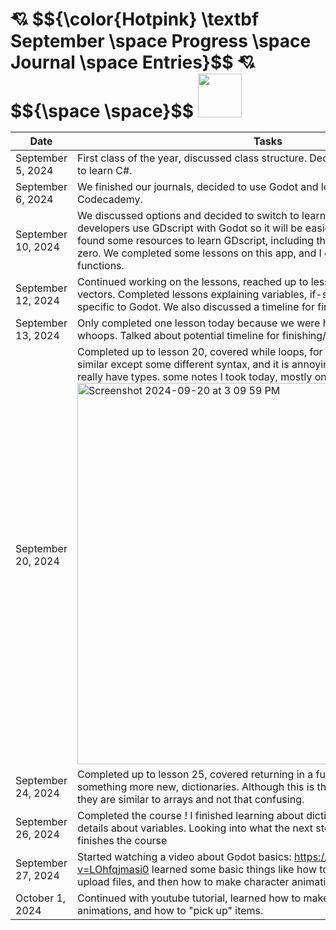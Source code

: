 <h1> 💘 $${\color{Hotpink} \textbf September \space Progress \space Journal \space Entries}$$ 💘 $${\space \space}$$ <img src="https://github.com/user-attachments/assets/0ebeac59-81f3-482b-be75-08a9949d3d3c" width="70" height="70">

| **Date**  | **Tasks** |
| --------- | ------- |
| September 5, 2024   |  First class of the year, discussed class structure. Decided to create a game and to learn C#.       |
| September 6, 2024   |  We finished our journals, decided to use Godot and learn C# through Codecademy. |
| September 10, 2024  |  We discussed options and decided to switch to learning GDscript, because most developers use GDscript with Godot so it will be easier to find tips/tutorials. We found some resources to learn GDscript, including the app learn GDscript from zero. We completed some lessons on this app, and I got up to lesson 6 learning functions.|
| September 12, 2024  | Continued working on the lessons, reached up to lesson 15 explaining 2D vectors. Completed lessons explaining variables, if-statements, and functions specific to Godot. We also discussed a timeline for finishing the course.     |
| September 13, 2024          |  Only completed one lesson today because we were having deep conversations,, whoops. Talked about potential timeline for finishing/class schedule.   |
| September 20, 2024          |  Completed up to lesson 20, covered while loops, for loops, and arrays. Very similar except some different syntax, and it is annoying me that variables don't really have types. some notes I took today, mostly on the syntax differences. <img width="610" alt="Screenshot 2024-09-20 at 3 09 59 PM" src="https://github.com/user-attachments/assets/364cde4c-6c90-4f72-b54e-e1321af521d3">|
| September 24, 2024          |    Completed up to lesson 25, covered returning in a function, more arrays, and something more new, dictionaries. Although this is the first real new concept they are similar to arrays and not that confusing.      |
| September 26, 2024 | Completed the course ! I finished learning about dictionaries and some other details about variables. Looking into what the next steps to take after everyone finishes the course |
| September 27, 2024 | Started watching a video about Godot basics: https://www.youtube.com/watch?v=LOhfqjmasi0 learned some basic things like how to make a new file and upload files, and then how to make character animations. |
| October 1, 2024 | Continued with youtube tutorial, learned how to make a tilemap, some animations, and how to "pick up" items. |
